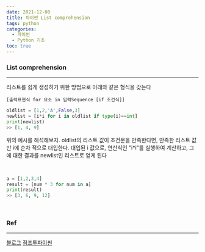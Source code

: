 ```yaml
---
date: 2021-12-08
title: 파이썬 List comprehension
tags: python
categories:
  - 파이썬
  - Python 기초
toc: true
---
```

### **List comprehension**
---
리스트를 쉽게 생성하기 위한 방법으로 아래와 같은 형식을 갖는다

    [출력표현식 for 요소 in 입력Sequence [if 조건식]]


```python
oldlist = [1,2,'A',False,3]
newlist = [i*i for i in oldlist if type(i)==int]
print(newlist)
>> [1, 4, 9]
```

위의 예시를 해석해보자.
oldlist의 리스트 값이 조건문을 만족한다면, 만족한 리스트 값만 i에 순차 적으로 대입한다.
대입된 i 값으로, 연산식인 "i*i"를 실행하여 계산하고, 그에 대한 결과를 newlist인 리스트로 얻게 된다

<br>

```python
a = [1,2,3,4]
result = [num * 3 for num in a]
print(result)
>> [3, 6, 9, 12]

```

<br>


### **Ref**
---
[블로그](http://pythonstudy.xyz/python/article/22-Python-Comprehension)
[점프투파이썬](https://wikidocs.net/22)

<br>
<br>
<br>